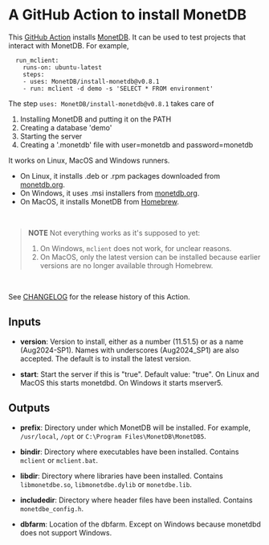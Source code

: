 A GitHub Action to install MonetDB
==================================


This [GitHub Action] installs [MonetDB].
It can be used to test projects that interact with MonetDB.
For example,

```
  run_mclient:
    runs-on: ubuntu-latest
    steps:
    - uses: MonetDB/install-monetdb@v0.8.1
    - run: mclient -d demo -s 'SELECT * FROM environment'
```

The step `uses: MonetDB/install-monetdb@v0.8.1` takes care of
1. Installing MonetDB and putting it on the PATH
2. Creating a database 'demo'
3. Starting the server
4. Creating a '.monetdb' file with user=monetdb and password=monetdb

It works on Linux, MacOS and Windows runners.
* On Linux, it installs .deb or .rpm packages downloaded from [monetdb.org][MonetDB].
* On Windows, it uses .msi installers from [monetdb.org][MonetDB].
* On MacOS, it installs MonetDB from [Homebrew].

<br>

> **NOTE** Not everything works as it's supposed to yet:
> 1. On Windows, `mclient` does not work, for unclear reasons.
> 2. On MacOS, only the latest version can be installed because earlier versions
>    are no longer available through Homebrew.

<br>

See [CHANGELOG](./CHANGELOG.md) for the release history of this Action.

Inputs
------

* **version**: Version to install, either as a number (11.51.5) or as a name
  (Aug2024-SP1). Names with underscores (Aug2024_SP1) are also accepted.
  The default is to install the latest version.

* **start**: Start the server if this is "true". Default value: "true".
  On Linux and MacOS this starts monetdbd. On Windows it starts mserver5.

Outputs
-------

* **prefix**: Directory under which MonetDB will be installed.
  For example, `/usr/local`, `/opt` or `C:\Program Files\MonetDB\MonetDB5`.

* **bindir**: Directory where executables have been installed.
  Contains `mclient` or `mclient.bat`.

* **libdir**: Directory where libraries have been installed.
  Contains `libmonetdbe.so`, `libmonetdbe.dylib` or `monetdbe.lib`.

* **includedir**: Directory where header files have been installed.
  Contains `monetdbe_config.h`.

* **dbfarm**: Location of the dbfarm.
  Except on Windows because monetdbd does not support Windows.


[MonetDB]: https://monetdb.org/
[GitHub Action]: https://github.com/features/actions
[Homebrew]: https://brew.sh/

